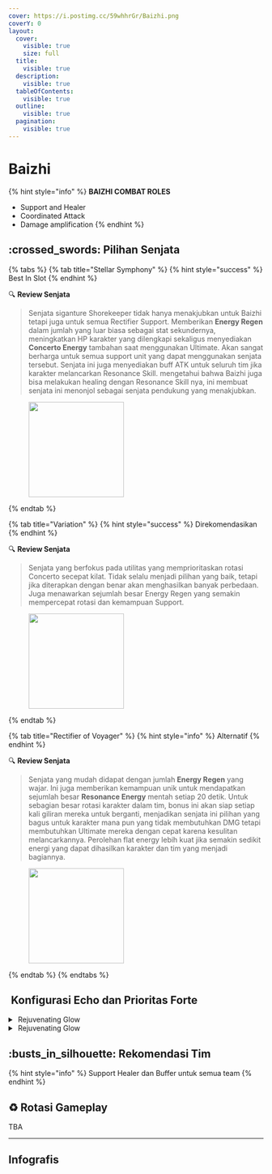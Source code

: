 ```yaml
---
cover: https://i.postimg.cc/59whhrGr/Baizhi.png
coverY: 0
layout:
  cover:
    visible: true
    size: full
  title:
    visible: true
  description:
    visible: true
  tableOfContents:
    visible: true
  outline:
    visible: true
  pagination:
    visible: true
---
```


# Baizhi



{% hint style="info" %}
**BAIZHI COMBAT ROLES**

* Support and Healer
* Coordinated Attack
* Damage amplification
{% endhint %}

## :crossed\_swords: Pilihan Senjata

{% tabs %}
{% tab title="Stellar Symphony" %}
{% hint style="success" %}
Best In Slot
{% endhint %}

:mag: **Review Senjata**&#x20;

> Senjata siganture Shorekeeper tidak hanya menakjubkan untuk Baizhi tetapi juga untuk semua Rectifier Support. Memberikan **Energy Regen** dalam jumlah yang luar biasa sebagai stat sekundernya, meningkatkan HP karakter yang dilengkapi sekaligus menyediakan **Concerto Energy** tambahan saat menggunakan Ultimate. Akan sangat berharga untuk semua support unit yang dapat menggunakan senjata tersebut. Senjata ini juga menyediakan buff ATK untuk seluruh tim jika karakter melancarkan Resonance Skill. mengetahui bahwa Baizhi juga bisa melakukan healing dengan Resonance Skill nya, ini membuat senjata ini menonjol sebagai senjata pendukung yang menakjubkan.

<figure><img src="https://wuthering.wiki/img/weapon_21050036.png" alt="" width="188"><figcaption></figcaption></figure>
{% endtab %}

{% tab title="Variation" %}
{% hint style="success" %}
Direkomendasikan
{% endhint %}

:mag: **Review Senjata**&#x20;

> Senjata yang berfokus pada utilitas yang memprioritaskan rotasi Concerto secepat kilat. Tidak selalu menjadi pilihan yang baik, tetapi jika diterapkan dengan benar akan menghasilkan banyak perbedaan. Juga menawarkan sejumlah besar Energy Regen yang semakin mempercepat rotasi dan kemampuan Support.

<div data-full-width="false"><figure><img src="https://wuthering.wiki/img/weapon_21050024.png" alt="" width="188"><figcaption></figcaption></figure></div>
{% endtab %}

{% tab title="Rectifier of Voyager" %}
{% hint style="info" %}
Alternatif
{% endhint %}

:mag: **Review Senjata**&#x20;

> Senjata yang mudah didapat dengan jumlah **Energy Regen** yang wajar. Ini juga memberikan kemampuan unik untuk mendapatkan sejumlah besar **Resonance Energy** mentah setiap 20 detik. Untuk sebagian besar rotasi karakter dalam tim, bonus ini akan siap setiap kali giliran mereka untuk berganti, menjadikan senjata ini pilihan yang bagus untuk karakter mana pun yang tidak membutuhkan DMG tetapi membutuhkan Ultimate mereka dengan cepat karena kesulitan melancarkannya. Perolehan flat energy lebih kuat jika semakin sedikit energi yang dapat dihasilkan karakter dan tim yang menjadi bagiannya.

<figure><img src="https://wuthering.wiki/img/weapon_21050043.png" alt="" width="188"><figcaption></figcaption></figure>
{% endtab %}
{% endtabs %}

## <img src="https://wuthering.wiki/img/item_10.png" alt="" data-size="line"> Konfigurasi Echo dan Prioritas Forte&#x20;

<details>

<summary> <img src="https://wuthering.wiki/img/fettericon_7.png" alt="" data-size="line"> Rejuvenating Glow</summary>

Fallacy of No Return - Healing Bonus

![](https://wuthering.wiki/img/monster_330000070.png)

**Echo Skill** untuk summon Fallacy of No Return \
memberikan <mark style="color:yellow;">Spectro DMG</mark> yang setara dengan 11.4% dari max HP, \
setelah itu Resonator dapat 10% bonus Energy Regen \
dan tim dapat 10% bonus ATK selama 20 detik.

**Hold Echo Skill** untuk launch serangkaian ATK bertubi-tubi dengan biaya STA, \
masing-masing memberikan Spectro DMG yang setara dengan 1.14% dari max HP; \
Release Hold echo Skill, memberikan <mark style="color:yellow;">Spectro DMG</mark> yang setara dengan 14.25% dari max HP.

#### Echo Set

* 3 - Energy Regen%
* 3 - Energy Regen%
* 1 - HP%
* 1 - HP%

#### Prioritas Echo Substat

* ER% (200+%)
* HP%
* Flat HP

#### Prioritas Forte

* Inherent 1   >   Reso Lib   >   Reso Skill   >   Forte Circuit

\


</details>

<details>

<summary> <img src="https://wuthering.wiki/img/fettericon_7.png" alt="" data-size="line"> Rejuvenating Glow</summary>

Bell-Borne Geochelone - Healing Bonus

![](https://wuthering.wiki/img/monster_340000020.png)

aktikan protection dari Bell-Borne Geochelone. \
Memberikan <mark style="color:blue;">**Glacio DMG**</mark> berdasarkan 104.88% dari DEF resonator kepada musuh terdekat, \
dan dapat Bell-Borne Shield yang bertahan selama 15 detik. \
Bell-Borne Shield ngasih 50.00% DMG Reduction dan 10.00% DMG Boost, Shield akan menghilang setelah karakter  terkena serangan sebanyak 3 kali.

#### Echo Sett

* 3 - Energy Regen%
* 3 - Energy Regen%
* 1 - HP%
* 1 - HP%

#### Prioritas Echo Substat

* ER% (200+%)
* HP%
* Flat HP

#### Prioritas Forte

Inherent 1   >   Reso Lib   >   R Skill   >   Forte



</details>

## :busts\_in\_silhouette: Rekomendasi Tim

{% hint style="info" %}
Support Healer dan Buffer untuk semua team
{% endhint %}

## :recycle: Rotasi Gameplay

TBA

***

## Infografis

<figure><img src="https://i.postimg.cc/Jns6qC6B/Bazhi-Revisi.png" alt=""><figcaption></figcaption></figure>



